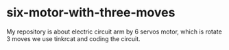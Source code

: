 # six-motor-with-three-moves
My repository is about electric circuit arm by 6 servos motor, which is  rotate 3 moves we use tinkrcat and coding the circuit.

